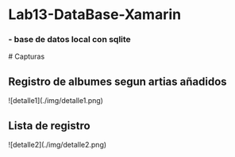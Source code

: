 # Lab13-DataBase-Xamarin
<h3>- base de datos local con sqlite</h3>
# Capturas
<h2>Registro de albumes segun artias añadidos</h2>
![detalle1](./img/detalle1.png)
<br>
<h2>Lista de registro</h2>
![detalle2](./img/detalle2.png)

